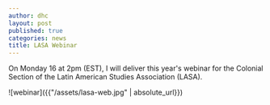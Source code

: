 ```yaml
---
author: dhc 
layout: post
published: true
categories: news
title: LASA Webinar
---
```


On Monday 16 at 2pm (EST), I will deliver this year's webinar for the Colonial Section of the Latin American Studies Association (LASA). 

![webinar]({{"/assets/lasa-web.jpg" | absolute_url}})
